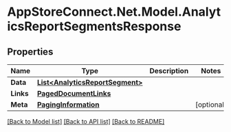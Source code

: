 # AppStoreConnect.Net.Model.AnalyticsReportSegmentsResponse

## Properties

Name | Type | Description | Notes
------------ | ------------- | ------------- | -------------
**Data** | [**List&lt;AnalyticsReportSegment&gt;**](AnalyticsReportSegment.md) |  | 
**Links** | [**PagedDocumentLinks**](PagedDocumentLinks.md) |  | 
**Meta** | [**PagingInformation**](PagingInformation.md) |  | [optional] 

[[Back to Model list]](../README.md#documentation-for-models) [[Back to API list]](../README.md#documentation-for-api-endpoints) [[Back to README]](../README.md)

